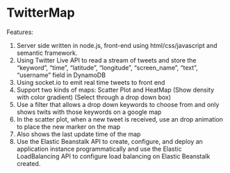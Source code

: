 TwitterMap
==========

Features:

1. Server side written in node.js, front-end using html/css/javascript and semantic framework. 
2. Using Twitter Live API to read a stream of tweets and store the “keyword”, “time”, “latitude”, “longitude”, “screen_name”, “text”, “username” field in DynamoDB
3. Using socket.io to emit real time tweets to front end
4. Support two kinds of maps: Scatter Plot and HeatMap (Show density with color gradient) (Select through a drop down box)
5. Use a filter that allows a drop down keywords to choose from and only shows twits with those keywords on a google map
6. In the scatter plot, when a new tweet is received, use an drop animation to place the new marker on the map
7. Also shows the last update time of the map
8. Use the Elastic Beanstalk API to create, configure, and deploy an application instance programmatically and use the Elastic LoadBalancing API to configure load balancing on Elastic Beanstalk created.
